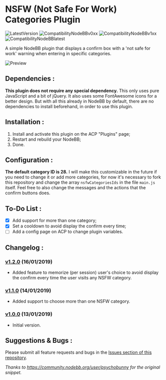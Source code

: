 # NSFW (Not Safe For Work) Categories Plugin

![LatestVersion](https://img.shields.io/badge/Latest_version-1.2.0-blue.png)
![CompatibilityNodeBBv0xx](https://img.shields.io/badge/NodeBB%200.x.x-not_compatible-red.png)
![CompatibilityNodeBBv1xx](https://img.shields.io/badge/NodeBB%201.x.x-compatible-brightgreen.png)
![CompatibilityNodeBBlatest](https://packages.nodebb.org/api/v1/plugins/nodebb-plugin-nsfw/compatibility.png)

A simple NodeBB plugin that displays a confirm box with a 'not safe for work' warning when entering in specific categories.

![Preview](https://i.imgur.com/jDxUPgh.png)

## Dependencies :

**This plugin does not require any special dependency.** This only uses pure JavaScript and a bit of jQuery. It also uses some FontAwesome icons for a better design.
But with all this already in NodeBB by default, there are no dependencies to install beforehand, in order to use this plugin.

## Installation :

1. Install and activate this plugin on the ACP "Plugins" page;
2. Restart and rebuild your NodeBB;
3. Done.

## Configuration :

**The default category ID is 28.** I will make this customizable in the future if you need to change it or add more categories, for now it's necessary to fork this repository and change the array `nsfwCategoriesIds` in the file `main.js` itself. Feel free to also change the messages and the actions that the confirm buttons does.

## To-Do List :

-  [x]  Add support for more than one category;
-  [x]  Set a cooldown to avoid display the confirm every time;
-  [ ]  Add a config page on ACP to change plugin variables.

## Changelog :

### [v1.2.0](https://github.com/jtsimoes/nodebb-plugin-nsfw/releases/tag/v1.2.0) (16/01/2019)
* Added feature to memorize (per session) user's choice to avoid display the confirm every time the user visits any NSFW category.

### [v1.1.0](https://github.com/jtsimoes/nodebb-plugin-nsfw/releases/tag/v1.1.0) (14/01/2019)
* Added support to choose more than one NSFW category.

### [v1.0.0](https://github.com/jtsimoes/nodebb-plugin-nsfw/releases/tag/v1.0.0) (13/01/2019)
* Initial version.

## Suggestions & Bugs :
Please submit all feature requests and bugs in the [Issues section of this repository](https://github.com/jtsimoes/nodebb-plugin-nsfw/issues).

*Thanks to https://community.nodebb.org/user/psychobunny for the original snippet.*
